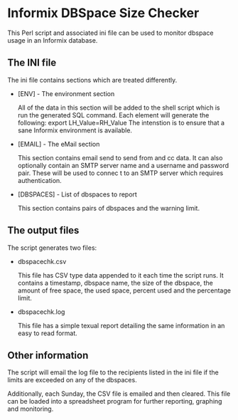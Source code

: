 # Informix DBSpace Size Checker

This Perl script and associated ini file can be used to monitor dbspace usage in an Informix database.

## The INI file

The ini file contains sections which are treated differently.

* [ENV] - The environment section

  All of the data in this section will be added to the shell script which is run the generated SQL command.
  Each element will generate the following: export LH_Value=RH_Value
  The intenstion is to ensure that a sane Informix environment is available.

* [EMAIL] - The eMail section

  This section contains email send to send from and cc data.
  It can also optionally contain an SMTP server name and a username and password pair.
  These will be used to connec t to an SMTP server which requires authentication.

* [DBSPACES] - List of dbspaces to report

  This section contains pairs of dbspaces and the warning limit.

## The output files

The script generates two files: 
* dbspacechk.csv

  This file has CSV type data appended to it each time the script runs.
  It contains a timestamp, dbspace name, the size of the dbspace, the amount of free space, the used space, percent used and the percentage limit.

* dbspacechk.log

  This file has a simple texual report detailing the same information in an easy to read format.

## Other information

The script will email the log file to the recipients listed in the ini file if the limits are exceeded on any of the dbspaces.

Additionally, each Sunday, the CSV file is emailed and then cleared.
This file can be loaded into a spreadsheet program for further reporting, graphing and monitoring.
